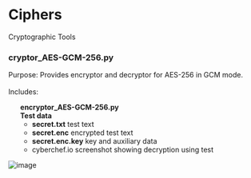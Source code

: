 # Ciphers
Cryptographic Tools
<div>
<h3>cryptor_AES-GCM-256.py</h3>
  <div>
Purpose:
Provides encryptor and decryptor for AES-256 in GCM mode.
  </div>
  <br>
    <div>
Includes:<br> 
  <ul style='list-style-type: none;'>
<li><b>encryptor_AES-GCM-256.py</b></li>
<li><b>Test data</b>
  <ul><li>
  <b>secret.txt</b>   test text</li>
<li><b>secret.enc</b>   encrypted test text</li>
<li><b>secret.enc.key</b>   key and auxiliary data</li>
<li>cyberchef.io screenshot showing decryption using test</li></li>
  </ul>
</li></ul>

![image](https://github.com/user-attachments/assets/927e4204-f218-4dcf-bbd0-965285160b9e)
</div>
</div>
